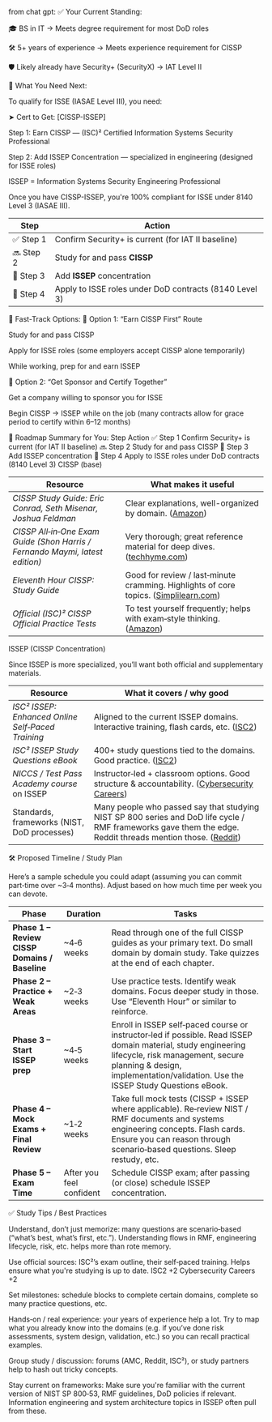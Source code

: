 from chat gpt:
✅ Your Current Standing:

🎓 BS in IT → Meets degree requirement for most DoD roles

🛠️ 5+ years of experience → Meets experience requirement for CISSP

🛡️ Likely already have Security+ (SecurityX) → IAT Level II


🔑 What You Need Next:

To qualify for ISSE (IASAE Level III), you need:

➤ Cert to Get: [CISSP-ISSEP]

Step 1: Earn CISSP — (ISC)² Certified Information Systems Security Professional

Step 2: Add ISSEP Concentration — specialized in engineering (designed for ISSE roles)

ISSEP = Information Systems Security Engineering Professional

Once you have CISSP-ISSEP, you're 100% compliant for ISSE under 8140 Level 3 (IASAE III).

| Step      | Action                                                 |
| --------- | ------------------------------------------------------ |
| ✅ Step 1  | Confirm Security+ is current (for IAT II baseline)     |
| 🔜 Step 2 | Study for and pass **CISSP**                           |
| 🎯 Step 3 | Add **ISSEP** concentration                            |
| 🚀 Step 4 | Apply to ISSE roles under DoD contracts (8140 Level 3) |


📌 Fast-Track Options:
🧩 Option 1: “Earn CISSP First” Route

Study for and pass CISSP

Apply for ISSE roles (some employers accept CISSP alone temporarily)

While working, prep for and earn ISSEP

🧩 Option 2: “Get Sponsor and Certify Together”

Get a company willing to sponsor you for ISSE

Begin CISSP → ISSEP while on the job (many contracts allow for grace period to certify within 6–12 months)

🧭 Roadmap Summary for You:
Step	Action
✅ Step 1	Confirm Security+ is current (for IAT II baseline)
🔜 Step 2	Study for and pass CISSP
🎯 Step 3	Add ISSEP concentration
🚀 Step 4	Apply to ISSE roles under DoD contracts (8140 Level 3)
CISSP (base)

| Resource                                                                     | What makes it useful                                                                      |
| ---------------------------------------------------------------------------- | ----------------------------------------------------------------------------------------- |
| *CISSP Study Guide: Eric Conrad, Seth Misenar, Joshua Feldman*               | Clear explanations, well-organized by domain. ([Amazon][1])                               |
| *CISSP All‑in‑One Exam Guide (Shon Harris / Fernando Maymi, latest edition)* | Very thorough; great reference material for deep dives. ([techhyme.com][2])               |
| *Eleventh Hour CISSP: Study Guide*                                           | Good for review / last‑minute cramming. Highlights of core topics. ([Simplilearn.com][3]) |
| *Official (ISC)² CISSP Official Practice Tests*                              | To test yourself frequently; helps with exam‑style thinking. ([Amazon][4])                |

[1]: https://www.amazon.com/CISSP-Study-Guide-Eric-Conrad/dp/1597499617?utm_source=chatgpt.com "CISSP Study Guide: Conrad, Eric, Misenar, Seth, Feldman, Joshua: 9781597499613: Amazon.com: Books"
[2]: https://techhyme.com/the-best-cissp-books-and-study-guides-for-2025/?utm_source=chatgpt.com "The Best CISSP Books and Study Guides for 2025 - Tech Hyme"
[3]: https://www.simplilearn.com/book-resources-to-read-for-cissp-certification-exam-article?utm_source=chatgpt.com "Top CISSP Books and Study Guides for the CISSP Certification"
[4]: https://www.amazon.com/Certified-Information-Security-Professional-Official/dp/1119787637?utm_source=chatgpt.com "(ISC)2 CISSP Certified Information Systems Security Professional Official Practice Tests: Chapple, Mike, Seidl, David: 9781119787631: Amazon.com: Books"


ISSEP (CISSP Concentration)

Since ISSEP is more specialized, you’ll want both official and supplementary materials.

| Resource                                          | What it covers / why good                                                                                                                                       |
| ------------------------------------------------- | --------------------------------------------------------------------------------------------------------------------------------------------------------------- |
| *ISC² ISSEP: Enhanced Online Self‑Paced Training* | Aligned to the current ISSEP domains. Interactive training, flash cards, etc. ([ISC2][1])                                                                       |
| *ISC² ISSEP Study Questions eBook*                | 400+ study questions tied to the domains. Good practice. ([ISC2][2])                                                                                            |
| *NICCS / Test Pass Academy course* on ISSEP       | Instructor‑led + classroom options. Good structure & accountability. ([Cybersecurity Careers][3])                                                               |
| Standards, frameworks (NIST, DoD processes)       | Many people who passed say that studying NIST SP 800 series and DoD life cycle / RMF frameworks gave them the edge. Reddit threads mention those. ([Reddit][4]) |

[1]: https://www.isc2.org/Insights/2024/01/Enhanced-ISSEP-Online-Self-Paced-Training?utm_source=chatgpt.com "Enhanced ISSEP Online Self-Paced Training Now Aligns to Domains"
[2]: https://www.isc2.org/training/resources/issep-study-questions-ebook?utm_source=chatgpt.com "ISC2 ISSEP Study Questions eBook"
[3]: https://niccs.cisa.gov/training/catalog/tpai/isc2-information-systems-security-engineering-professional-cissp-issep?utm_source=chatgpt.com "(ISC)2 Information Systems Security Engineering Professional (CISSP-ISSEP) from Test Pass Academy, LLC. | NICCS"
[4]: https://www.reddit.com/r/cissp/comments/1ceqbjd?utm_source=chatgpt.com "Passed CISSP-ISSEP in 90 mins"

🛠️ Proposed Timeline / Study Plan

Here’s a sample schedule you could adapt (assuming you can commit part‑time over ~3‑4 months). Adjust based on how much time per week you can devote.

| Phase                                         | Duration                 | Tasks                                                                                                                                                                                                                                |
| --------------------------------------------- | ------------------------ | ------------------------------------------------------------------------------------------------------------------------------------------------------------------------------------------------------------------------------------ |
| **Phase 1 – Review CISSP Domains / Baseline** | \~4‑6 weeks              | Read through one of the full CISSP guides as your primary text. Do small domain by domain study. Take quizzes at the end of each chapter.                                                                                            |
| **Phase 2 – Practice + Weak Areas**           | \~2‑3 weeks              | Use practice tests. Identify weak domains. Focus deeper study in those. Use “Eleventh Hour” or similar to reinforce.                                                                                                                 |
| **Phase 3 – Start ISSEP prep**                | \~4‑5 weeks              | Enroll in ISSEP self‑paced course or instructor‑led if possible. Read ISSEP domain material, study engineering lifecycle, risk management, secure planning & design, implementation/validation. Use the ISSEP Study Questions eBook. |
| **Phase 4 – Mock Exams + Final Review**       | \~1‑2 weeks              | Take full mock tests (CISSP + ISSEP where applicable). Re‑review NIST / RMF documents and systems engineering concepts. Flash cards. Ensure you can reason through scenario‑based questions. Sleep restudy, etc.                     |
| **Phase 5 – Exam Time**                       | After you feel confident | Schedule CISSP exam; after passing (or close) schedule ISSEP concentration.                                                                                                                                                          |

✅ Study Tips / Best Practices

Understand, don’t just memorize: many questions are scenario‑based (“what’s best, what’s first, etc.”). Understanding flows in RMF, engineering lifecycle, risk, etc. helps more than rote memory.

Use official sources: ISC²’s exam outline, their self‑paced training. Helps ensure what you're studying is up to date. 
ISC2
+2
Cybersecurity Careers
+2

Set milestones: schedule blocks to complete certain domains, complete so many practice questions, etc.

Hands‑on / real experience: your years of experience help a lot. Try to map what you already know into the domains (e.g. if you’ve done risk assessments, system design, validation, etc.) so you can recall practical examples.

Group study / discussion: forums (AMC, Reddit, ISC²), or study partners help to hash out tricky concepts.

Stay current on frameworks: Make sure you're familiar with the current version of NIST SP 800‑53, RMF guidelines, DoD policies if relevant. Information engineering and system architecture topics in ISSEP often pull from these.
